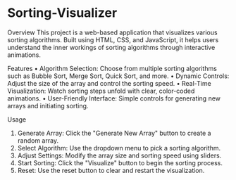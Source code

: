 # Sorting-Visualizer
Overview
This project is a web-based application that visualizes various sorting algorithms. 
Built using HTML, CSS, and JavaScript, it helps users understand the inner workings of sorting algorithms through interactive animations.

Features
•	Algorithm Selection: Choose from multiple sorting algorithms such as Bubble Sort, Merge Sort, Quick Sort, and more.
•	Dynamic Controls: Adjust the size of the array and control the sorting speed.
•	Real-Time Visualization: Watch sorting steps unfold with clear, color-coded animations.
•	User-Friendly Interface: Simple controls for generating new arrays and initiating sorting.

Usage
1.	Generate Array: Click the "Generate New Array" button to create a random array.
2.	Select Algorithm: Use the dropdown menu to pick a sorting algorithm.
3.	Adjust Settings: Modify the array size and sorting speed using sliders.
4.	Start Sorting: Click the "Visualize" button to begin the sorting process.
5.	Reset: Use the reset button to clear and restart the visualization.

